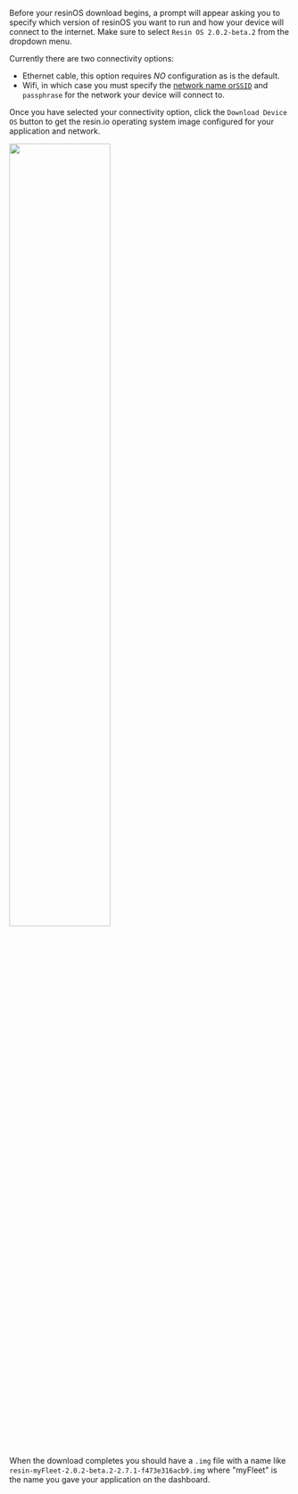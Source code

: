 Before your resinOS download begins, a prompt will appear asking you to specify which version of resinOS you want to run and how your device will connect to the internet. 
Make sure to select `Resin OS 2.0.2-beta.2` from the dropdown menu.

Currently there are two connectivity options:
 * Ethernet cable, this option requires *NO* configuration as is the default.
 * Wifi, in which case you must specify the [network name or`SSID`][ssid-link] and `passphrase` for the network your device will connect to.

Once you have selected your connectivity option, click the `Download Device OS` button to get the resin.io operating system image configured for your application and network.

<img src="/img/artik710/download-version-modal.png" width="60%">

When the download completes you should have a `.img` file with a name like `resin-myFleet-2.0.2-beta.2-2.7.1-f473e316acb9.img` where "myFleet" is the name you gave your application on the dashboard.

[ssid-link]:https://en.wikipedia.org/wiki/Service_set_(802.11_network)#Service_set_identification_.28SSID.29
